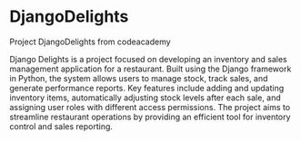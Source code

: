 # DjangoDelights
Project DjangoDelights from codeacademy

  Django Delights is a project focused on developing an inventory and sales management application for a restaurant. Built using the Django framework in Python, the system allows users to manage stock, track sales, and generate performance reports. Key features include adding and updating inventory items, automatically adjusting stock levels after each sale, and assigning user roles with different access permissions. The project aims to streamline restaurant operations by providing an efficient tool for inventory control and sales reporting.
